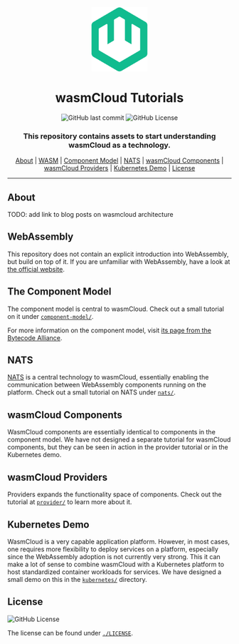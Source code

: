 <div align="center">

<img src="./assets/img/wasmcloud-logo.png" alt="wasmCloud" width="25%">

# wasmCloud Tutorials

![GitHub last commit](https://img.shields.io/github/last-commit/f4z3r/wasmcloud-tutorial)
![GitHub License](https://img.shields.io/github/license/f4z3r/wasmcloud-tutorial)

### This repository contains assets to start understanding wasmCloud as a technology.

[About](#about) | [WASM](#webassembly) | [Component Model](#the-component-model) | [NATS](#nats) |
[wasmCloud Components](#wasmcloud-components) | [wasmCloud Providers](#wasmcloud-providers) |
[Kubernetes Demo](#kubernetes-demo) | [License](#license)

<hr />
</div>

## About

TODO: add link to blog posts on wasmcloud architecture

## WebAssembly

This repository does not contain an explicit introduction into WebAssembly, but build on top of it.
If you are unfamiliar with WebAssembly, have a look at
[the official website](https://webassembly.org/).

## The Component Model

The component model is central to wasmCloud. Check out a small tutorial on it under
[`component-model/`](./component-model/).

For more information on the component model, visit
[its page from the Bytecode Alliance](https://component-model.bytecodealliance.org/introduction.html).

## NATS

[NATS](https://nats.io/) is a central technology to wasmCloud, essentially enabling the
communication between WebAssembly components running on the platform. Check out a small tutorial on
NATS under [`nats/`](./nats/).

## wasmCloud Components

WasmCloud components are essentially identical to components in the component model. We have not
designed a separate tutorial for wasmCloud components, but they can be seen in action in the
provider tutorial or in the Kubernetes demo.

## wasmCloud Providers

Providers expands the functionality space of components. Check out the tutorial at
[`provider/`](./provider/) to learn more about it.

## Kubernetes Demo

WasmCloud is a very capable application platform. However, in most cases, one requires more
flexibility to deploy services on a platform, especially since the WebAssembly adoption is not
currently very strong. This it can make a lot of sense to combine wasmCloud with a Kubernetes
platform to host standardized container workloads for services. We have designed a small demo on
this in the [`kubernetes/`](./kubernetes/) directory.

## License

![GitHub License](https://img.shields.io/github/license/f4z3r/wasmcloud-tutorial)

The license can be found under [`./LICENSE`](./LICENSE).
